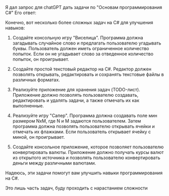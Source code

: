 Я дал запрос для chatGPT дать задачи по "Основам программирования C#"
Его ответ:

Конечно, вот несколько более сложных задач на C# для улучшения навыков:

1. Создайте консольную игру "Виселица". Программа должна загадывать случайное слово и предлагать пользователю угадывать буквы. Пользователь должен иметь ограниченное количество попыток. Если он не угадывает слово за отведенное количество попыток, он проигрывает.

2. Создайте простой текстовый редактор на C#. Редактор должен позволять открывать, редактировать и сохранять текстовые файлы в различных форматах.

3. Реализуйте приложение для хранения задач (TODO-лист). Приложение должно позволять пользователю создавать, редактировать и удалять задачи, а также отмечать их как выполненные.

4. Реализуйте игру "Сапер". Программа должна создавать поле мин размером NxM, где N и M задаются пользователем. Затем программа должна позволять пользователю открывать ячейки и отмечать их флажками. Если пользователь открывает ячейку с миной, он проигрывает.

5. Создайте консольное приложение, которое позволяет пользователю конвертировать валюты. Приложение должно получать курсы валют из открытого источника и позволять пользователю конвертировать деньги между различными валютами.

Надеюсь, эти задачи помогут вам улучшить навыки программирования на C#.


Это лишь часть задач, буду проходить с нарастанием сложности